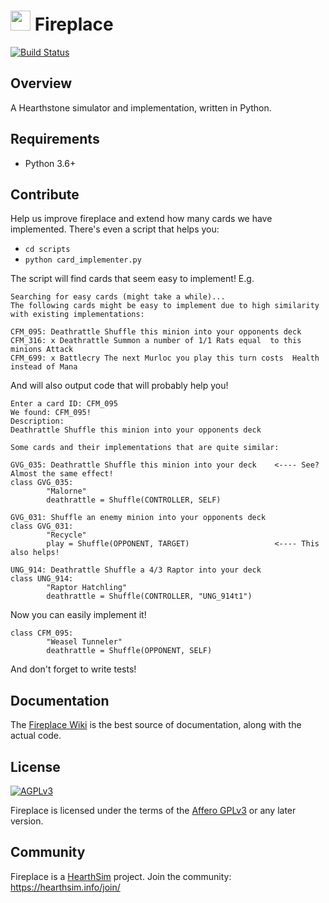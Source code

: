 # <img src="/logo.png" height="32" width="32"/> Fireplace
[![Build Status](https://travis-ci.org/jleclanche/fireplace.svg?branch=master)](https://travis-ci.org/jleclanche/fireplace)

## Overview
A Hearthstone simulator and implementation, written in Python.


## Requirements

* Python 3.6+


## Contribute

Help us improve fireplace and extend how many cards we have implemented.
There's even a script that helps you:

* `cd scripts`
* `python card_implementer.py`

The script will find cards that seem easy to implement! E.g.
```
Searching for easy cards (might take a while)...
The following cards might be easy to implement due to high similarity with existing implementations:

CFM_095: Deathrattle Shuffle this minion into your opponents deck
CFM_316: x Deathrattle Summon a number of 1/1 Rats equal  to this minions Attack
CFM_699: x Battlecry The next Murloc you play this turn costs  Health instead of Mana
```
And will also output code that will probably help you!
```
Enter a card ID: CFM_095
We found: CFM_095!
Description:
Deathrattle Shuffle this minion into your opponents deck

Some cards and their implementations that are quite similar:

GVG_035: Deathrattle Shuffle this minion into your deck    <---- See? Almost the same effect!
class GVG_035:
        "Malorne"
        deathrattle = Shuffle(CONTROLLER, SELF)

GVG_031: Shuffle an enemy minion into your opponents deck
class GVG_031:
        "Recycle"
        play = Shuffle(OPPONENT, TARGET)                   <---- This also helps!

UNG_914: Deathrattle Shuffle a 4/3 Raptor into your deck
class UNG_914:
        "Raptor Hatchling"
        deathrattle = Shuffle(CONTROLLER, "UNG_914t1")

```
Now you can easily implement it!
```
class CFM_095:
        "Weasel Tunneler"
        deathrattle = Shuffle(OPPONENT, SELF)
```

And don't forget to write tests!


## Documentation

The [Fireplace Wiki](https://github.com/jleclanche/fireplace/wiki) is the best
source of documentation, along with the actual code.

## License

[![AGPLv3](https://www.gnu.org/graphics/agplv3-88x31.png)](http://choosealicense.com/licenses/agpl-3.0/)

Fireplace is licensed under the terms of the
[Affero GPLv3](https://www.gnu.org/licenses/agpl-3.0.en.html) or any later version.


## Community

Fireplace is a [HearthSim](http://hearthsim.info/) project.
Join the community: <https://hearthsim.info/join/>
